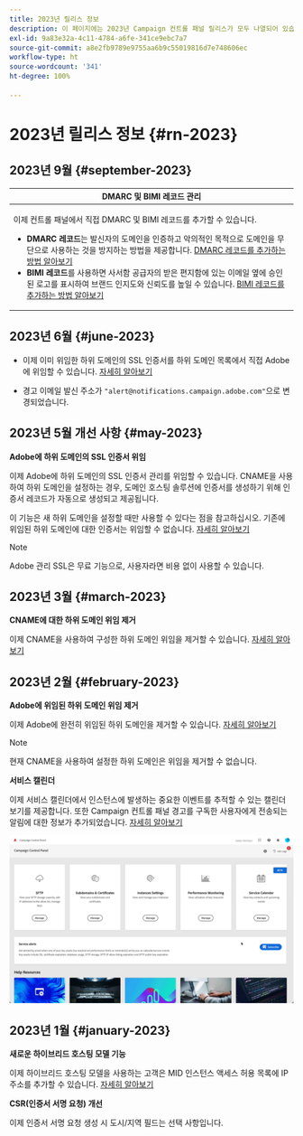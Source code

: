 ```yaml
---
title: 2023년 릴리스 정보
description: 이 페이지에는 2023년 Campaign 컨트롤 패널 릴리스가 모두 나열되어 있습니다.
exl-id: 9a83e32a-4c11-4784-a6fe-341ce9ebc7a7
source-git-commit: a8e2fb9789e9755aa6b9c55019816d7e748606ec
workflow-type: ht
source-wordcount: '341'
ht-degree: 100%

---
```


# 2023년 릴리스 정보 {#rn-2023}

## 2023년 9월 {#september-2023}

<table>
<thead>
<tr>
<th><strong>DMARC 및 BIMI 레코드 관리</strong><br/></th>
</tr>
</thead>
<tbody>
<tr>
<td>
<p><p>이제 컨트롤 패널에서 직접 DMARC 및 BIMI 레코드를 추가할 수 있습니다.

<ul><li><strong>DMARC 레코드</strong>는 발신자의 도메인을 인증하고 악의적인 목적으로 도메인을 무단으로 사용하는 것을 방지하는 방법을 제공합니다. <a href="../subdomains-certificates/using/dmarc.md">DMARC 레코드를 추가하는 방법 알아보기</a></li>
<li><strong>BIMI 레코드</strong>를 사용하면 사서함 공급자의 받은 편지함에 있는 이메일 옆에 승인된 로고를 표시하여 브랜드 인지도와 신뢰도를 높일 수 있습니다. <a href="../subdomains-certificates/using/bimi.md">BIMI 레코드를 추가하는 방법 알아보기</a></li></ul>
</td>
</tr>
</tbody>
</table>

## 2023년 6월 {#june-2023}

* 이제 이미 위임한 하위 도메인의 SSL 인증서를 하위 도메인 목록에서 직접 Adobe에 위임할 수 있습니다. [자세히 알아보기](../subdomains-certificates/using/delegate-ssl.md)

* 경고 이메일 발신 주소가 `"alert@notifications.campaign.adobe.com"`으로 변경되었습니다.

## 2023년 5월 개선 사항 {#may-2023}

**Adobe에 하위 도메인의 SSL 인증서 위임**

이제 Adobe에 하위 도메인의 SSL 인증서 관리를 위임할 수 있습니다. CNAME을 사용하여 하위 도메인을 설정하는 경우, 도메인 호스팅 솔루션에 인증서를 생성하기 위해 인증서 레코드가 자동으로 생성되고 제공됩니다.

이 기능은 새 하위 도메인을 설정할 때만 사용할 수 있다는 점을 참고하십시오. 기존에 위임된 하위 도메인에 대한 인증서는 위임할 수 없습니다. [자세히 알아보기](../subdomains-certificates/using/setting-up-new-subdomain.md)

>[!NOTE]
>
>Adobe 관리 SSL은 무료 기능으로, 사용자라면 비용 없이 사용할 수 있습니다.

## 2023년 3월 {#march-2023}

**CNAME에 대한 하위 도메인 위임 제거**

이제 CNAME을 사용하여 구성한 하위 도메인 위임을 제거할 수 있습니다. [자세히 알아보기](../subdomains-certificates/using/remove-delegated-subdomains.md)

## 2023년 2월 {#february-2023}

**Adobe에 위임된 하위 도메인 위임 제거**

이제 Adobe에 완전히 위임된 하위 도메인을 제거할 수 있습니다. [자세히 알아보기](../subdomains-certificates/using/remove-delegated-subdomains.md)

>[!NOTE]
>
>현재 CNAME을 사용하여 설정한 하위 도메인은 위임을 제거할 수 없습니다.

**서비스 캘린더**

이제 서비스 캘린더에서 인스턴스에 발생하는 중요한 이벤트를 추적할 수 있는 캘린더 보기를 제공합니다. 또한 Campaign 컨트롤 패널 경고를 구독한 사용자에게 전송되는 알림에 대한 정보가 추가되었습니다. [자세히 알아보기](../service-events/service-events.md)

![](assets/do-not-localize/gif-calendar.gif)

## 2023년 1월 {#january-2023}

**새로운 하이브리드 호스팅 모델 기능**

이제 하이브리드 호스팅 모델을 사용하는 고객은 MID 인스턴스 액세스 허용 목록에 IP 주소를 추가할 수 있습니다. [자세히 알아보기](../instances-settings/using/ip-allow-listing-instance-access.md)

**CSR(인증서 서명 요청) 개선**

이제 인증서 서명 요청 생성 시 도시/지역 필드는 선택 사항입니다.
